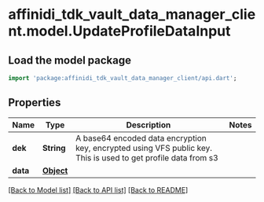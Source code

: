# affinidi_tdk_vault_data_manager_client.model.UpdateProfileDataInput

## Load the model package

```dart
import 'package:affinidi_tdk_vault_data_manager_client/api.dart';
```

## Properties

| Name     | Type              | Description                                                                                                    | Notes |
| -------- | ----------------- | -------------------------------------------------------------------------------------------------------------- | ----- |
| **dek**  | **String**        | A base64 encoded data encryption key, encrypted using VFS public key. This is used to get profile data from s3 |
| **data** | [**Object**](.md) |                                                                                                                |

[[Back to Model list]](../README.md#documentation-for-models) [[Back to API list]](../README.md#documentation-for-api-endpoints) [[Back to README]](../README.md)
